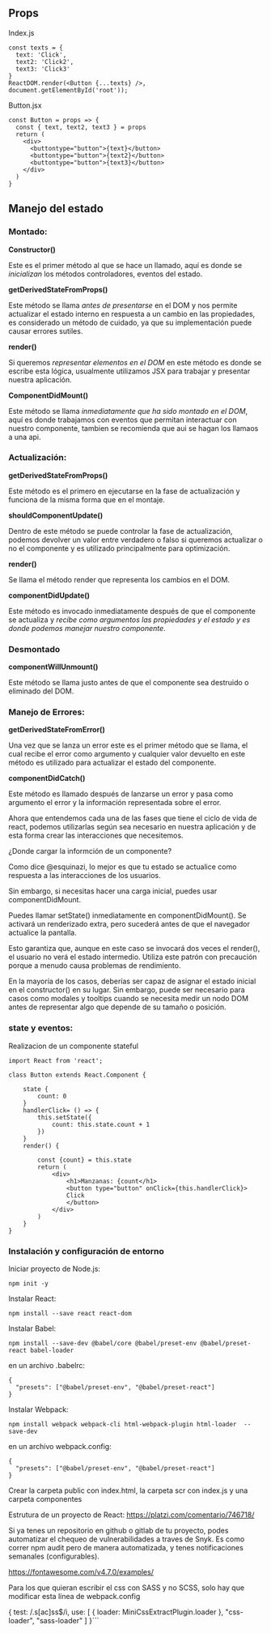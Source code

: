 ## Props

Index.js

```
const texts = {
  text: 'Click',
  text2: 'Click2',
  text3: 'Click3'
}
ReactDOM.render(<Button {...texts} />, document.getElementById('root'));
```

Button.jsx

```
const Button = props => {
  const { text, text2, text3 } = props
  return (
    <div>
      <buttontype="button">{text}</button>
      <buttontype="button">{text2}</button>
      <buttontype="button">{text3}</button>
    </div>
  )
}
```

## Manejo del estado

### Montado:

**Constructor()**

Este es el primer método al que se hace un llamado, aquí es donde se _inicializan_ los métodos controladores, eventos del estado.

**getDerivedStateFromProps()**

Este método se llama _antes de presentarse_ en el DOM y nos permite actualizar el estado interno en respuesta a un cambio en las propiedades, es considerado un método de cuidado, ya que su implementación puede causar errores sutiles.

**render()**

Si queremos _representar elementos en el DOM_ en este método es donde se escribe esta lógica, usualmente utilizamos JSX para trabajar y presentar nuestra aplicación.

**ComponentDidMount()**

Este método se llama _inmediatamente que ha sido montado en el DOM_, aquí es donde trabajamos con eventos que permitan interactuar con nuestro componente, tambien se recomienda que aui se hagan los llamaos a una api.

### Actualización:

**getDerivedStateFromProps()**

Este método es el primero en ejecutarse en la fase de actualización y funciona de la misma forma que en el montaje.

**shouldComponentUpdate()**

Dentro de este método se puede controlar la fase de actualización, podemos devolver un valor entre verdadero o falso si queremos actualizar o no el componente y es utilizado principalmente para optimización.

**render()**

Se llama el método render que representa los cambios en el DOM.

**componentDidUpdate()**

Este método es invocado inmediatamente después de que el componente se actualiza y _recibe como argumentos las propiedades y el estado y es donde podemos manejar nuestro componente_.

### Desmontado

**componentWillUnmount()**

Este método se llama justo antes de que el componente sea destruido o eliminado del DOM.

### Manejo de Errores:

**getDerivedStateFromError()**

Una vez que se lanza un error este es el primer método que se llama, el cual recibe el error como argumento y cualquier valor devuelto en este método es utilizado para actualizar el estado del componente.

**componentDidCatch()**

Este método es llamado después de lanzarse un error y pasa como argumento el error y la información representada sobre el error.

Ahora que entendemos cada una de las fases que tiene el ciclo de vida de react, podemos utilizarlas según sea necesario en nuestra aplicación y de esta forma crear las interacciones que necesitemos.

¿Donde cargar la informción de un componente?

Como dice @esquinazi, lo mejor es que tu estado se actualice como respuesta a las interacciones de los usuarios.

Sin embargo, si necesitas hacer una carga inicial, puedes usar componentDidMount.

Puedes llamar setState() inmediatamente en componentDidMount(). Se activará un renderizado extra, pero sucederá antes de que el navegador actualice la pantalla.

Esto garantiza que, aunque en este caso se invocará dos veces el render(), el usuario no verá el estado intermedio. Utiliza este patrón con precaución porque a menudo causa problemas de rendimiento.

En la mayoría de los casos, deberías ser capaz de asignar el estado inicial en el constructor() en su lugar. Sin embargo, puede ser necesario para casos como modales y tooltips cuando se necesita medir un nodo DOM antes de representar algo que depende de su tamaño o posición.

### state y eventos:

Realizacion de un componente stateful

```
import React from 'react';

class Button extends React.Component {

    state {
        count: 0
    }
    handlerClick= () => {
        this.setState({
            count: this.state.count + 1
        })
    }
    render() {

        const {count} = this.state
        return (
            <div>
                <h1>Manzanas: {count</h1>
                <button type="button" onClick={this.handlerClick}>
                Click
                </button>
            </div>
        )
    }
}
```

### Instalación y configuración de entorno

Iniciar proyecto de Node.js:

```
npm init -y
```

Instalar React:

```
npm install --save react react-dom
```

Instalar Babel:

```
npm install --save-dev @babel/core @babel/preset-env @babel/preset-react babel-loader

```

en un archivo .babelrc:

```
{
  "presets": ["@babel/preset-env", "@babel/preset-react"]
}

```

Instalar Webpack:

```
npm install webpack webpack-cli html-webpack-plugin html-loader  --save-dev

```

en un archivo webpack.config:

```
{
  "presets": ["@babel/preset-env", "@babel/preset-react"]
}

```

Crear la carpeta public con index.html, la carpeta scr con index.js y una carpeta componentes

Estrutura de un proyecto de React: https://platzi.com/comentario/746718/

Si ya tenes un repositorio en github o gitlab de tu proyecto, podes automatizar el chequeo de vulnerabilidades a traves de Snyk. Es como correr npm audit pero de manera automatizada, y tenes notificaciones semanales (configurables).

https://fontawesome.com/v4.7.0/examples/

Para los que quieran escribir el css con SASS y no SCSS, solo hay que modificar esta línea de webpack.config

{
test: /\.s[ac]ss\$/i,
use: [
{ loader: MiniCssExtractPlugin.loader },
"css-loader",
"sass-loader"
]
}```
